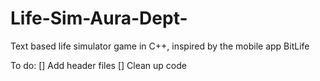 # Life-Sim-Aura-Dept-
Text based life simulator game in C++, inspired by the mobile app BitLife

To do:
 [] Add header files
 [] Clean up code
